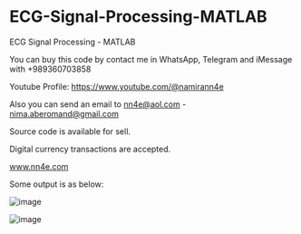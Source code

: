 # ECG-Signal-Processing-MATLAB
ECG Signal Processing - MATLAB

You can buy this code by contact me in WhatsApp, Telegram and iMessage with +989360703858

Youtube Profile: https://www.youtube.com/@namirann4e

Also you can send an email to nn4e@aol.com - nima.aberomand@gmail.com

Source code is available for sell.

Digital currency transactions are accepted.

www.nn4e.com

Some output is as below:

![image](https://github.com/user-attachments/assets/b822ba03-9e4e-4d18-81d2-05ca8ea222c0)

![image](https://github.com/user-attachments/assets/019c96c9-f5ee-4c82-a88a-60700d70f9db)
